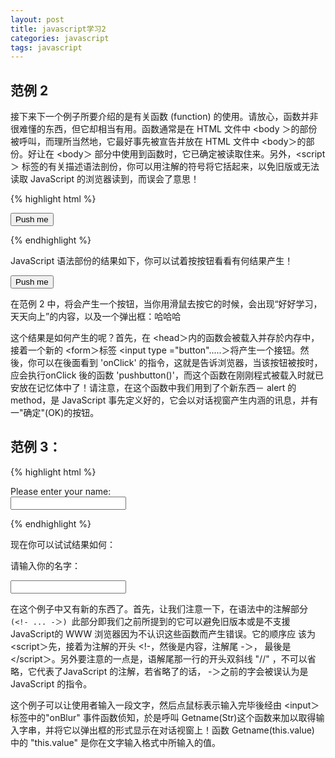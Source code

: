 ```yaml
---
layout: post
title: javascript学习2
categories: javascript
tags: javascript
---
```


## 范例 2

接下来下一个例子所要介绍的是有关函数 (function) 的使用。请放心，函数并非很难懂的东西，但它却相当有用。函数通常是在 HTML 文件中 <body ＞的部份被呼叫，而理所当然地，它最好事先被宣告并放在 HTML 文件中 <body＞的部份。好让在 <body＞ 部分中使用到函数时，它已确定被读取住来。另外，<script＞ 标签的有关描述语法剖份，你可以用注解的符号将它括起来，以免旧版或无法读取 JavaScript 的浏览器读到，而误会了意思！

{% highlight html %}

<html>
 <head>
    <script language="LiveScript">    
        function pushresult(){
            document.write("好好学习，天天向上");
            alert("哈哈哈");
        }
    </script>
 </head>
 <body>
 <form>  
    <input type="button" name="button" value="Push me" onclick="pushresult" />
 </form>
 </body>
</html>

{% endhighlight %}

JavaScript 语法部份的结果如下，你可以试着按按钮看看有何结果产生！

<form>
<input type="button" value="Push me" name="Button1">
</form>

在范例 2 中，将会产生一个按钮，当你用滑鼠去按它的时候，会出现“好好学习，天天向上”的内容，以及一个弹出框：哈哈哈

这个结果是如何产生的呢？首先，在 <head＞内的函数会被载入并存於内存中，接着一个新的 <form＞标签 <input type ="button".....＞将产生一个接钮。然後，你可以在後面看到 'onClick' 的指令，这就是告诉浏览器，当该按钮被按时，应会执行onClick 後的函数 'pushbutton()'，而这个函数在刚刚程式被载入时就已安放在记忆体中了！请注意，在这个函数中我们用到了个新东西－ alert 的 method，是 JavaScript 事先定义好的，它会以对话视窗产生内涵的讯息，并有一"确定"(OK)的按钮。

## 范例 3： 

{% highlight html %}

<html>
 <head>
 <script language="LiveScript">
 <!--  hide script from old browsers
  function getname(str) {
    alert("哈罗! "+ str+"!");
  }
 // end hiding contents -->
</script>
</head>
 <body>
Please enter your name:
<form>
  <input type="text" name="name" onBlur="getname(this.value)" value="">
</form>
</body>
</html>

{% endhighlight %}

现在你可以试试结果如何： 

请输入你的名字： 
<form>
<i>
<input type="text" value="" name="name" gtbfieldid="2">
</i>
</form>

在这个例子中又有新的东西了。首先，让我们注意一下，在语法中的注解部分`(<!- ... -＞) `此部分即我们之前所提到的它可以避免旧版本或是不支援 JavaScript的 WWW 浏览器因为不认识这些函数而产生错误。它的顺序应 该为 <script＞先，接着为注解的开头 <!-，然後是内容，注解尾 -＞， 最後是 </script＞。另外要注意的一点是，语解尾那一行的开头双斜线 "//" ，不可以省略，它代表了JavaScript 的注解，若省略了的话， -＞之前的字会被误认为是 JavaScript 的指令。


 这个例子可以让使用者输入一段文字，然后点鼠标表示输入完毕後经由 <input＞标签中的"onBlur" 事件函数侦知，於是呼叫 Getname(Str)这个函数来加以取得输入字串，并将它以弹出框的形式显示在对话视窗上！函数 Getname(this.value) 中的 "this.value" 是你在文字输入格式中所输入的值。
